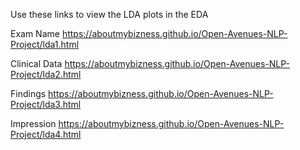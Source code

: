 Use these links to view the LDA plots in the EDA

Exam Name
https://aboutmybizness.github.io/Open-Avenues-NLP-Project/lda1.html

Clinical Data
https://aboutmybizness.github.io/Open-Avenues-NLP-Project/lda2.html

Findings
https://aboutmybizness.github.io/Open-Avenues-NLP-Project/lda3.html

Impression
https://aboutmybizness.github.io/Open-Avenues-NLP-Project/lda4.html
